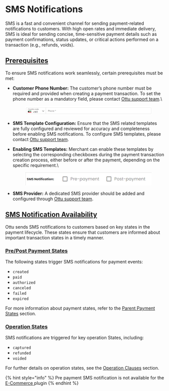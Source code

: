 # SMS Notifications

SMS is a fast and convenient channel for sending payment-related notifications to customers. With high open rates and immediate delivery, SMS is ideal for sending concise, time-sensitive payment details such as payment confirmations, status updates, or critical actions performed on a transaction (e.g., refunds, voids).&#x20;

## [Prerequisites](sms-notifications.md#prerequisites)

To ensure SMS notifications work seamlessly, certain prerequisites must be met:

*   **Customer Phone Number:** The customer’s phone number must be required and provided when creating a payment transaction. To set the phone number as a mandatory field, please contact [Ottu support team](mailto:support@ottu.com).\


    <figure><img src="../../.gitbook/assets/image (1) (1) (1).png" alt=""><figcaption></figcaption></figure>
* **SMS Template Configuration:** Ensure that the SMS related templates are fully configured and reviewed for accuracy and completeness before enabling SMS notifications. To configure SMS templates, please contact [Ottu support team](mailto:support@ottu.com).
*   **Enabling SMS Templates:** Merchant can enable these templates by selecting the corresponding checkboxes during the payment transaction creation process, either before or after the payment, depending on the specific requirement.\


    <figure><img src="../../.gitbook/assets/image (1) (1) (1) (1).png" alt=""><figcaption></figcaption></figure>
* **SMS Provider:** A dedicated SMS provider should be added and configured through [Ottu support team](mailto:support@ottu.com).&#x20;

## [SMS Notification Availability](sms-notifications.md#sms-notification-availability)

Ottu sends SMS notifications to customers based on key states in the payment lifecycle. These states ensure that customers are informed about important transaction states in a timely manner.

### [**Pre/Post Payment States**](sms-notifications.md#pre-post-payment-states)

The following states trigger SMS notifications for payment events:

* `created`
* `paid`
* `authorized`
* `canceled`
* `failed`
* `expired`

For more information about payment states, refer to the [Parent Payment States](../payment-tracking/payment-transactions-states.md#parent-states) section.

### [**Operation States**](sms-notifications.md#operation-states)

SMS notifications are triggered for key operation States, including:

* `captured`
* `refunded`
* `voided`

For further details on operation  states, see the [Operation Clauses](../payment-gateway.md#operations-clauses) section.

{% hint style="info" %}
Pre payment SMS notification is not available for the [E-Commerce ](../plugins/e-commerce.md)plugin
{% endhint %}
